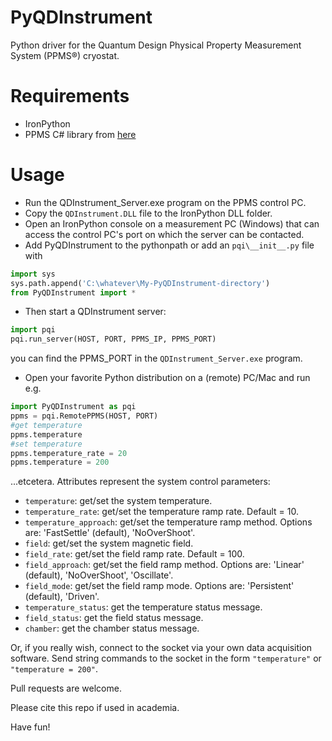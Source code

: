 # PyQDInstrument #

Python driver for the Quantum Design Physical Property Measurement System (PPMS®) cryostat.

# Requirements #

- IronPython
- PPMS C# library from [here](https://www.qdusa.com/sitedocs/appNotes/general/QDInstrument_LabView.zip)

# Usage #

- Run the QDInstrument_Server.exe program on the PPMS control PC.
- Copy the `QDInstrument.DLL` file to the IronPython DLL folder.
- Open an IronPython console on a measurement PC (Windows) that can access the control PC's port on which the server can be contacted.
- Add PyQDInstrument to the pythonpath or add an `pqi\__init__.py` file with 

```python
import sys
sys.path.append('C:\whatever\My-PyQDInstrument-directory')
from PyQDInstrument import *
```
- Then start a QDInstrument server:

```python
import pqi
pqi.run_server(HOST, PORT, PPMS_IP, PPMS_PORT)
```
you can find the PPMS_PORT in the ```QDInstrument_Server.exe``` program.

- Open your favorite Python distribution on a (remote) PC/Mac and run e.g.

```python
import PyQDInstrument as pqi
ppms = pqi.RemotePPMS(HOST, PORT)
#get temperature
ppms.temperature
#set temperature
ppms.temperature_rate = 20
ppms.temperature = 200
```

...etcetera. Attributes represent the system control parameters:

- ```temperature```: get/set the system temperature.
- ```temperature_rate```: get/set the temperature ramp rate. Default = 10.
- ```temperature_approach```: get/set the temperature ramp method. Options are: 'FastSettle' (default), 'NoOverShoot'.
- ```field```: get/set the system magnetic field.
- ```field_rate```: get/set the field ramp rate. Default = 100.
- ```field_approach```: get/set the field ramp method. Options are: 'Linear' (default), 'NoOverShoot', 'Oscillate'.
- ```field_mode```: get/set the field ramp mode. Options are: 'Persistent' (default), 'Driven'.
- ```temperature_status```: get the temperature status message.
- ```field_status```: get the field status message.
- ```chamber```: get the chamber status message.

Or, if you really wish, connect to the socket via your own data acquisition software.
Send string commands to the socket in the form ```"temperature"``` or ```"temperature = 200"```.

Pull requests are welcome.

Please cite this repo if used in academia.

Have fun!
